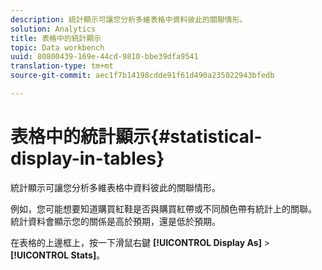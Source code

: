 ```yaml
---
description: 統計顯示可讓您分析多維表格中資料彼此的關聯情形。
solution: Analytics
title: 表格中的統計顯示
topic: Data workbench
uuid: 80800439-169e-44cd-9810-bbe39dfa9541
translation-type: tm+mt
source-git-commit: aec1f7b14198cdde91f61d490a235022943bfedb

---
```



# 表格中的統計顯示{#statistical-display-in-tables}

統計顯示可讓您分析多維表格中資料彼此的關聯情形。

例如，您可能想要知道購買紅鞋是否與購買紅帶或不同顏色帶有統計上的關聯。 統計資料會顯示您的關係是高於預期，還是低於預期。

在表格的上邊框上，按一下滑鼠右鍵 **[!UICONTROL Display As]** > **[!UICONTROL Stats]**。
